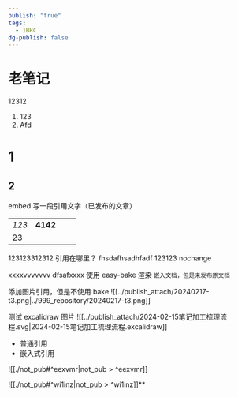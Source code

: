 ```yaml
---
publish: "true"
tags:
  - 1BRC
dg-publish: false
---
```




# 老笔记
12312
1. 123
2. Afd

# 1
## 2
embed
写一段引用文字（已发布的文章）

|  |  |  |  |
| ---- | ---: | ---- | ---- |
| *123* | **4142** |  |  |
| ~~23~~ |  |  |  |

123123312312 引用在哪里？
fhsdafhsadhfadf 123123 nochange



xxxxvvvvvvv
dfsafxxxx
使用 easy-bake 渲染 `嵌入文档，但是未发布原文档`

添加图片引用，但是不使用 bake
![[../publish_attach/20240217-t3.png|../999_repository/20240217-t3.png]]

测试 excalidraw 图片
![[../publish_attach/2024-02-15笔记加工梳理流程.svg|2024-02-15笔记加工梳理流程.excalidraw]]

- 普通引用 
- 嵌入式引用

![[./not_pub#^eexvmr|not_pub > ^eexvmr]]

![[./not_pub#^wi1inz|not_pub > ^wi1inz]]**